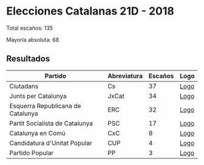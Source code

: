 # Elecciones Catalanas 21D - 2018

Total escaños: 135

Mayoría absoluta: 68

## Resultados

| Partido | Abreviatura | Escaños | Logo |
| - | - | - | - |
| Ciutadans | Cs | 37 | [Logo](https://github.com/playzzz/Pactos/blob/master/Logos/Cs.jpg?raw=true)
| Junts per Catalunya | JxCat | 34 | [Logo](https://github.com/playzzz/Pactos/blob/master/Logos/JxCAT.jpg?raw=true)
| Esquerra Republicana de Catalunya | ERC | 32 | [Logo](https://github.com/playzzz/Pactos/blob/master/Logos/ERC.jpg?raw=true)
| Partit Socialista de Catalunya | PSC | 17 | [Logo](https://github.com/playzzz/Pactos/blob/master/Logos/PSC.jpg?raw=true)
| Catalunya en Comú | CxC | 8 | [Logo](https://github.com/playzzz/Pactos/blob/master/Logos/CxC.jpg?raw=true)
| Candidatura d'Unitat Popular | CUP | 4 | [Logo](https://github.com/playzzz/Pactos/blob/master/Logos/CUP.jpg?raw=true)
| Partido Popular | PP | 3 | [Logo](https://github.com/playzzz/Pactos/blob/master/Logos/PP.jpg?raw=true)
